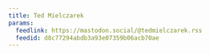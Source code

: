 ```yaml
---
title: Ted Mielczarek
params:
  feedlink: https://mastodon.social/@tedmielczarek.rss
  feedid: d8c77294abdb3a93e07359b06acb70ae
---
```

